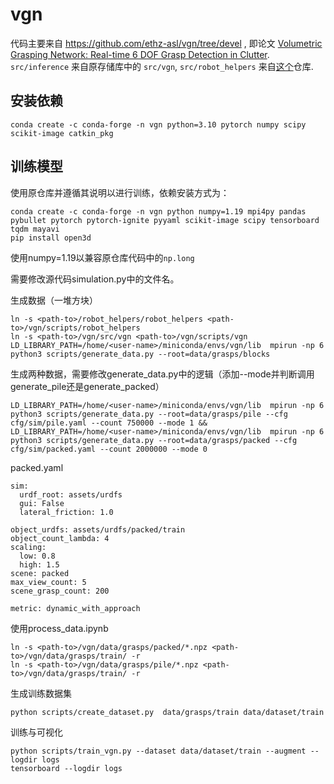 # vgn

代码主要来自 https://github.com/ethz-asl/vgn/tree/devel , 即论文 [Volumetric Grasping Network: Real-time 6 DOF Grasp Detection in Clutter](http://arxiv.org/abs/2101.01132). `src/inference` 来自原存储库中的 `src/vgn`, `src/robot_helpers` 来自[这个](https://github.com/mbreyer/robot_helpers)仓库.

## 安装依赖

    conda create -c conda-forge -n vgn python=3.10 pytorch numpy scipy scikit-image catkin_pkg

## 训练模型

使用原仓库并遵循其说明以进行训练，依赖安装方式为：

    conda create -c conda-forge -n vgn python numpy=1.19 mpi4py pandas pybullet pytorch pytorch-ignite pyyaml scikit-image scipy tensorboard tqdm mayavi
    pip install open3d

使用numpy=1.19以兼容原仓库代码中的`np.long`

需要修改源代码simulation.py中的文件名。

生成数据（一堆方块）

    ln -s <path-to>/robot_helpers/robot_helpers <path-to>/vgn/scripts/robot_helpers
    ln -s <path-to>/vgn/src/vgn <path-to>/vgn/scripts/vgn
    LD_LIBRARY_PATH=/home/<user-name>/miniconda/envs/vgn/lib  mpirun -np 6 python3 scripts/generate_data.py --root=data/grasps/blocks

生成两种数据，需要修改generate_data.py中的逻辑（添加--mode并判断调用generate_pile还是generate_packed）

    LD_LIBRARY_PATH=/home/<user-name>/miniconda/envs/vgn/lib  mpirun -np 6 python3 scripts/generate_data.py --root=data/grasps/pile --cfg cfg/sim/pile.yaml --count 750000 --mode 1 && LD_LIBRARY_PATH=/home/<user-name>/miniconda/envs/vgn/lib  mpirun -np 6 python3 scripts/generate_data.py --root=data/grasps/packed --cfg cfg/sim/packed.yaml --count 2000000 --mode 0

packed.yaml
```
sim:
  urdf_root: assets/urdfs
  gui: False
  lateral_friction: 1.0

object_urdfs: assets/urdfs/packed/train
object_count_lambda: 4
scaling:
  low: 0.8
  high: 1.5
scene: packed
max_view_count: 5
scene_grasp_count: 200

metric: dynamic_with_approach
```

使用process_data.ipynb

    ln -s <path-to>/vgn/data/grasps/packed/*.npz <path-to>/vgn/data/grasps/train/ -r
    ln -s <path-to>/vgn/data/grasps/pile/*.npz <path-to>/vgn/data/grasps/train/ -r

生成训练数据集

    python scripts/create_dataset.py  data/grasps/train data/dataset/train

训练与可视化

    python scripts/train_vgn.py --dataset data/dataset/train --augment --logdir logs
    tensorboard --logdir logs
